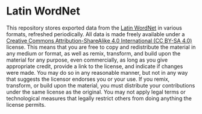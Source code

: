 # Latin WordNet

This repository stores exported data from the [Latin WordNet](https://latinwordnet.exeter.ac.uk) in various formats, refreshed periodically. All data is made freely available under a [Creative Commons Attribution-ShareAlike 4.0  International (CC BY-SA 4.0)](https://creativecommons.org/licenses/by-sa/4.0/legalcode) license. This means that you are free to
copy and redistribute the material in any medium or format, as well as remix, transform, and build upon the material for any purpose, even commercially, as long as you give appropriate credit, provide a link to the license, and indicate if changes were made. You may do so in any reasonable manner, but not in any way that suggests the licensor endorses you or your use. If you remix, transform, or build upon the material, you must distribute your contributions under the same license as the original. You may not apply legal terms or technological measures that legally restrict others from doing anything the license permits.
